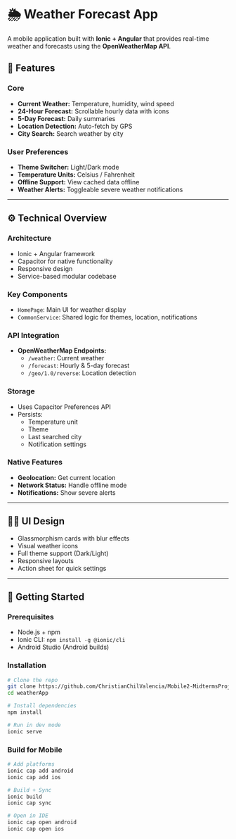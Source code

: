 # 🌦️ Weather Forecast App
A mobile application built with **Ionic + Angular** that provides real-time weather and forecasts using the **OpenWeatherMap API**.

## 📱 Features

### Core
- **Current Weather:** Temperature, humidity, wind speed
- **24-Hour Forecast:** Scrollable hourly data with icons
- **5-Day Forecast:** Daily summaries
- **Location Detection:** Auto-fetch by GPS
- **City Search:** Search weather by city

### User Preferences
- **Theme Switcher:** Light/Dark mode
- **Temperature Units:** Celsius / Fahrenheit
- **Offline Support:** View cached data offline
- **Weather Alerts:** Toggleable severe weather notifications

---

## ⚙️ Technical Overview

### Architecture
- Ionic + Angular framework
- Capacitor for native functionality
- Responsive design
- Service-based modular codebase

### Key Components
- `HomePage`: Main UI for weather display
- `CommonService`: Shared logic for themes, location, notifications

### API Integration
- **OpenWeatherMap Endpoints:**
  - `/weather`: Current weather
  - `/forecast`: Hourly & 5-day forecast
  - `/geo/1.0/reverse`: Location detection

### Storage
- Uses Capacitor Preferences API
- Persists:
  - Temperature unit
  - Theme
  - Last searched city
  - Notification settings

### Native Features
- **Geolocation:** Get current location
- **Network Status:** Handle offline mode
- **Notifications:** Show severe alerts

---

## 🧑‍🎨 UI Design

- Glassmorphism cards with blur effects
- Visual weather icons
- Full theme support (Dark/Light)
- Responsive layouts
- Action sheet for quick settings

---

## 🚀 Getting Started

### Prerequisites
- Node.js + npm
- Ionic CLI: `npm install -g @ionic/cli`
- Android Studio (Android builds)

### Installation
```bash
# Clone the repo
git clone https://github.com/ChristianChilValencia/Mobile2-MidtermsProject-WeatherForecastApp.git
cd weatherApp

# Install dependencies
npm install

# Run in dev mode
ionic serve
```

### Build for Mobile
```bash
# Add platforms
ionic cap add android
ionic cap add ios

# Build + Sync
ionic build
ionic cap sync

# Open in IDE
ionic cap open android
ionic cap open ios
```
